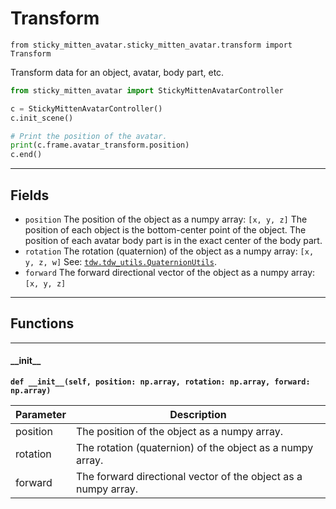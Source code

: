 # Transform

`from sticky_mitten_avatar.sticky_mitten_avatar.transform import Transform`

Transform data for an object, avatar, body part, etc.

```python
from sticky_mitten_avatar import StickyMittenAvatarController

c = StickyMittenAvatarController()
c.init_scene()

# Print the position of the avatar.
print(c.frame.avatar_transform.position)
c.end()
```

***

## Fields

- `position` The position of the object as a numpy array: `[x, y, z]` The position of each object is the bottom-center point of the object. The position of each avatar body part is in the exact center of the body part.
- `rotation` The rotation (quaternion) of the object as a numpy array: `[x, y, z, w]` See: [`tdw.tdw_utils.QuaternionUtils`](https://github.com/threedworld-mit/tdw/blob/master/Documentation/python/tdw_utils.md#quaternionutils).
- `forward` The forward directional vector of the object as a numpy array: `[x, y, z]`

***

## Functions

***

#### \_\_init\_\_

**`def __init__(self, position: np.array, rotation: np.array, forward: np.array)`**

| Parameter | Description |
| --- | --- |
| position | The position of the object as a numpy array. |
| rotation | The rotation (quaternion) of the object as a numpy array. |
| forward | The forward directional vector of the object as a numpy array. |

